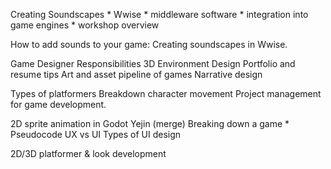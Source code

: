 Creating Soundscapes
    * Wwise
    * middleware software
    * integration into game engines
    * workshop overview

How to add sounds to your game:
Creating soundscapes in Wwise.

Game Designer Responsibilities
3D Environment Design
Portfolio and resume tips
Art and asset pipeline of games
Narrative design

Types of platformers
Breakdown character movement
Project management for game development.

2D sprite animation in Godot
Yejin (merge)
Breaking down a game
    * Pseudocode
UX vs UI
Types of UI design

2D/3D platformer & look development